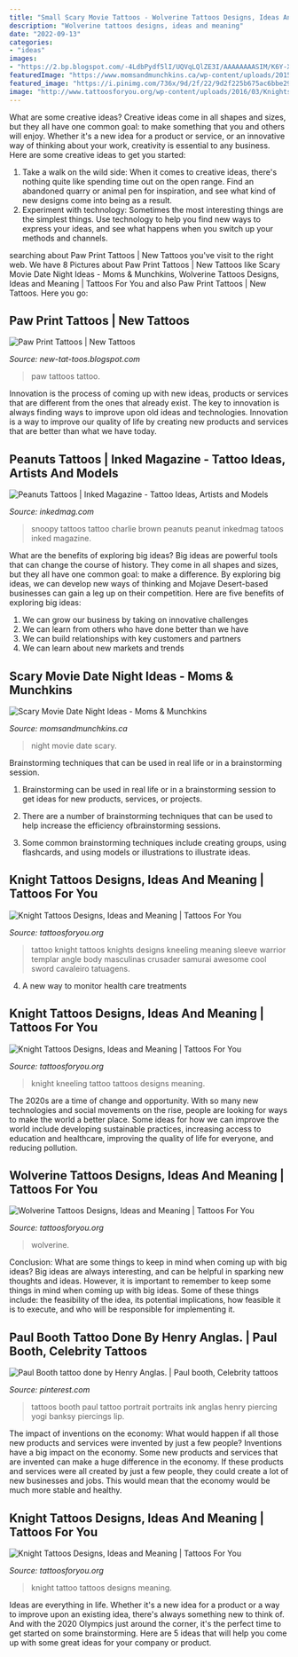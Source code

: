 ```yaml
---
title: "Small Scary Movie Tattoos - Wolverine Tattoos Designs, Ideas And Meaning"
description: "Wolverine tattoos designs, ideas and meaning"
date: "2022-09-13"
categories:
- "ideas"
images:
- "https://2.bp.blogspot.com/-4LdbPydf5lI/UQVqLQlZE3I/AAAAAAAASIM/K6Y-XsUjPb8/s1600/amazing-paw-print-tattoo-for-girls.jpg"
featuredImage: "https://www.momsandmunchkins.ca/wp-content/uploads/2015/03/scary-movie-date-night-printables-1.jpg"
featured_image: "https://i.pinimg.com/736x/9d/2f/22/9d2f225b675ac6bbe29ca68504283b70--incredible-tattoos-amazing-art.jpg"
image: "http://www.tattoosforyou.org/wp-content/uploads/2016/03/Knights-Tattoo.jpg"
---
```



What are some creative ideas?
Creative ideas come in all shapes and sizes, but they all have one common goal: to make something that you and others will enjoy. Whether it's a new idea for a product or service, or an innovative way of thinking about your work, creativity is essential to any business. Here are some creative ideas to get you started: 
1. Take a walk on the wild side: When it comes to creative ideas, there's nothing quite like spending time out on the open range. Find an abandoned quarry or animal pen for inspiration, and see what kind of new designs come into being as a result. 
2. Experiment with technology: Sometimes the most interesting things are the simplest things. Use technology to help you find new ways to express your ideas, and see what happens when you switch up your methods and channels. 

	

		
searching about Paw Print Tattoos | New Tattoos you've visit to the right web. We have 8 Pictures about Paw Print Tattoos | New Tattoos like Scary Movie Date Night Ideas - Moms &amp; Munchkins, Wolverine Tattoos Designs, Ideas and Meaning | Tattoos For You and also Paw Print Tattoos | New Tattoos. Here you go:
		
    
## Paw Print Tattoos | New Tattoos

<img loading=lazy src="https://2.bp.blogspot.com/-4LdbPydf5lI/UQVqLQlZE3I/AAAAAAAASIM/K6Y-XsUjPb8/s1600/amazing-paw-print-tattoo-for-girls.jpg" onerror="this.onerror=null;this.src='https://tse4.mm.bing.net/th?id=OIP.tgdtiAyMSzdS2q1DAil_qwHaJ4&amp;pid=15.1';" alt="Paw Print Tattoos | New Tattoos">

_Source: new-tat-toos.blogspot.com_

>paw tattoos tattoo. 

	

Innovation is the process of coming up with new ideas, products or services that are different from the ones that already exist. The key to innovation is always finding ways to improve upon old ideas and technologies. Innovation is a way to improve our quality of life by creating new products and services that are better than what we have today.

    
## Peanuts Tattoos | Inked Magazine - Tattoo Ideas, Artists And Models

<img loading=lazy src="https://www.inkedmag.com/.image/t_share/MTU5MDMyMjE2MTYxNTYwMzQ0/screen-shot-2015-11-06-at-14541-pm.png" onerror="this.onerror=null;this.src='https://tse3.mm.bing.net/th?id=OIP.nxyP6g9bUoA3IUtebjMcrgHaHY&amp;pid=15.1';" alt="Peanuts Tattoos | Inked Magazine - Tattoo Ideas, Artists and Models">

_Source: inkedmag.com_

>snoopy tattoos tattoo charlie brown peanuts peanut inkedmag tatoos inked magazine. 

	

What are the benefits of exploring big ideas?
Big ideas are powerful tools that can change the course of history. They come in all shapes and sizes, but they all have one common goal: to make a difference. By exploring big ideas, we can develop new ways of thinking and Mojave Desert-based businesses can gain a leg up on their competition. Here are five benefits of exploring big ideas: 
1. We can grow our business by taking on innovative challenges
2. We can learn from others who have done better than we have
3. We can build relationships with key customers and partners
4. We can learn about new markets and trends

    
## Scary Movie Date Night Ideas - Moms &amp; Munchkins

<img loading=lazy src="https://www.momsandmunchkins.ca/wp-content/uploads/2015/03/scary-movie-date-night-printables-1.jpg" onerror="this.onerror=null;this.src='https://tse4.mm.bing.net/th?id=OIP.WSwlVzckJU_SNi3GYcgdmgHaKZ&amp;pid=15.1';" alt="Scary Movie Date Night Ideas - Moms &amp; Munchkins">

_Source: momsandmunchkins.ca_

>night movie date scary. 

	

Brainstorming techniques that can be used in real life or in a brainstorming session.
1. Brainstorming can be used in real life or in a brainstorming session to get ideas for new products, services, or projects.
2. There are a number of brainstorming techniques that can be used to help increase the efficiency ofbrainstorming sessions.

3. Some common brainstorming techniques include creating groups, using flashcards, and using models or illustrations to illustrate ideas.

    
## Knight Tattoos Designs, Ideas And Meaning | Tattoos For You

<img loading=lazy src="http://www.tattoosforyou.org/wp-content/uploads/2016/03/Knights-Tattoo.jpg" onerror="this.onerror=null;this.src='https://tse4.mm.bing.net/th?id=OIP.qUV9rLZvUVtps-beo8QVowHaK8&amp;pid=15.1';" alt="Knight Tattoos Designs, Ideas and Meaning | Tattoos For You">

_Source: tattoosforyou.org_

>tattoo knight tattoos knights designs kneeling meaning sleeve warrior templar angle body masculinas crusader samurai awesome cool sword cavaleiro tatuagens. 

	

4. A new way to monitor health care treatments

    
## Knight Tattoos Designs, Ideas And Meaning | Tattoos For You

<img loading=lazy src="https://www.tattoosforyou.org/wp-content/uploads/2016/03/Kneeling-Knight-Tattoo.jpg" onerror="this.onerror=null;this.src='https://tse4.mm.bing.net/th?id=OIP.EUCybZzF18kXvovb3ipjKwHaJ4&amp;pid=15.1';" alt="Knight Tattoos Designs, Ideas and Meaning | Tattoos For You">

_Source: tattoosforyou.org_

>knight kneeling tattoo tattoos designs meaning. 

	

The 2020s are a time of change and opportunity. With so many new technologies and social movements on the rise, people are looking for ways to make the world a better place. Some ideas for how we can improve the world include developing sustainable practices, increasing access to education and healthcare, improving the quality of life for everyone, and reducing pollution.

    
## Wolverine Tattoos Designs, Ideas And Meaning | Tattoos For You

<img loading=lazy src="https://www.tattoosforyou.org/wp-content/uploads/2016/03/Wolverine-Tattoo.jpg" onerror="this.onerror=null;this.src='https://tse2.mm.bing.net/th?id=OIP.9-4rQ4jFkymEbKR0W-psjQHaJ4&amp;pid=15.1';" alt="Wolverine Tattoos Designs, Ideas and Meaning | Tattoos For You">

_Source: tattoosforyou.org_

>wolverine. 

	

Conclusion: What are some things to keep in mind when coming up with big ideas?
Big ideas are always interesting, and can be helpful in sparking new thoughts and ideas. However, it is important to remember to keep some things in mind when coming up with big ideas. Some of these things include: the feasibility of the idea, its potential implications, how feasible it is to execute, and who will be responsible for implementing it.

    
## Paul Booth Tattoo Done By Henry Anglas. | Paul Booth, Celebrity Tattoos

<img loading=lazy src="https://i.pinimg.com/736x/9d/2f/22/9d2f225b675ac6bbe29ca68504283b70--incredible-tattoos-amazing-art.jpg" onerror="this.onerror=null;this.src='https://tse1.mm.bing.net/th?id=OIP.LDwRQIMLyFBMLv5jpXcs1gHaMk&amp;pid=15.1';" alt="Paul Booth tattoo done by Henry Anglas. | Paul booth, Celebrity tattoos">

_Source: pinterest.com_

>tattoos booth paul tattoo portrait portraits ink anglas henry piercing yogi banksy piercings lip. 

	

The impact of inventions on the economy: What would happen if all those new products and services were invented by just a few people?
Inventions have a big impact on the economy. Some new products and services that are invented can make a huge difference in the economy. If these products and services were all created by just a few people, they could create a lot of new businesses and jobs. This would mean that the economy would be much more stable and healthy.

    
## Knight Tattoos Designs, Ideas And Meaning | Tattoos For You

<img loading=lazy src="http://www.tattoosforyou.org/wp-content/uploads/2016/03/Knight-Tattoo-Pictures.jpg" onerror="this.onerror=null;this.src='https://tse2.mm.bing.net/th?id=OIP.n1fSROZeJljOqsm9tmJQ-AHaJ4&amp;pid=15.1';" alt="Knight Tattoos Designs, Ideas and Meaning | Tattoos For You">

_Source: tattoosforyou.org_

>knight tattoo tattoos designs meaning. 

	

Ideas are everything in life. Whether it's a new idea for a product or a way to improve upon an existing idea, there's always something new to think of. And with the 2020 Olympics just around the corner, it's the perfect time to get started on some brainstorming. Here are 5 ideas that will help you come up with some great ideas for your company or product.

